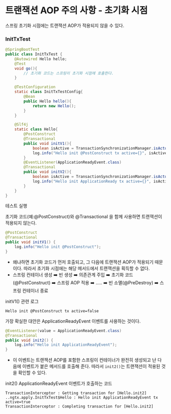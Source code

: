 # 트랜잭션 AOP 주의 사항 - 초기화 시점

스프링 초기화 시점에는 트랜잭션 AOP가 적용되지 않을 수 있다.

### InitTxTest

```java
@SpringBootTest
public class InitTxTest {
    @Autowired Hello hello;
    @Test
    void go(){
        // 초기화 코드는 스프링이 초기화 시점에 호출한다.
    }

    @TestConfiguration
    static class InitTxTestConfig{
        @Bean
        public Hello hello(){
            return new Hello();
        }
    }

    @Slf4j
    static class Hello{
        @PostConstruct
        @Transactional
        public void initV1(){
            boolean isActive = TransactionSynchronizationManager.isActualTransactionActive();
            log.info("Hello init @PostConstruct tx active={}", isActive);
        }
        @EventListener(ApplicationReadyEvent.class)
        @Transactional
        public void initV2(){
            boolean isActive = TransactionSynchronizationManager.isActualTransactionActive();
            log.info("Hello init ApplicationReady tx active={}", isActive);
        }
    }
}
```

테스트 실행 

초기화 코드(예:@PostConstruct)와 @Transactional 을 함께 사용하면 트랜잭션이 적용되지 않는다.
```java
@PostConstruct
@Transactional
public void initV1() {
    log.info("Hello init @PostConstruct");
}
```
- 왜냐하면 초기화 코드가 먼저 호출되고, 그 다음에 트랜잭션 AOP가 적용되기 때문이다. 따라서 초기화 시점에는 해당
  메서드에서 트랜잭션을 획득할 수 없다.
- 스프링 컨테이너 생성 ➡️ 빈 생성 ➡️ 의존관계 주입 ➡️ 초기화 코드(@PostConstruct) ➡️ 스프링 AOP 적용 ➡️ ..... ➡️ 빈 소멸(@PreDestroy)
  ➡️ 스프링 컨테이너 종료 

initV1() 관련 로그
```text
Hello init @PostConstruct tx active=false
```

가장 확실한 대안은 ApplicationReadyEvent 이벤트를 사용하는 것이다.
```java
@EventListener(value = ApplicationReadyEvent.class)
@Transactional
public void init2() {
    log.info("Hello init ApplicationReadyEvent");
}
```
- 이 이벤트는 트랜잭션 AOP를 포함한 스프링이 컨테이너가 완전히 생성되고 난 다음에 이벤트가 붙은 메서드를 호출해
준다. 따라서 ``init2()``는 트랜잭션이 적용된 것을 확인할 수 있다.

init2() ApplicationReadyEvent 이벤트가 호출하는 코드
```text
TransactionInterceptor : Getting transaction for [Hello.init2]
..ngtx.apply.InitTxTest$Hello : Hello init ApplicationReadyEvent tx active=true
TransactionInterceptor : Completing transaction for [Hello.init2]
```